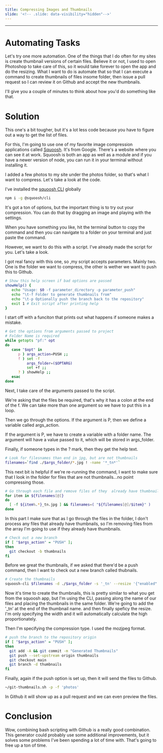 ```yaml
---
title: Compressing Images and Thumbnails
slide: '<!-- .slide: data-visibility="hidden"-->'
---
```


<!-- .slide: data-state="layout-title" class="bg-dark"-->

---

# Automating Tasks

Let's try one more automation. One of the things that I do often for my sites is create thumbnail versions of certain files. Believe it or not, I used to open Photoshop to take care of this, so it would take forever to open the app and do the resizing. What I want to do is automate that so that I can execute a command to create thumbnails of files insome folder, then issue a pull request so I can review it on Github and accept the new thumbnails.

I'll give you a couple of minutes to think about how you'd do something like that.

# Solution

This one's a bit tougher, but it's a lot less code because you have to figure out a way to get the list of files.

For this, I'm going to use one of my favorite image compression applications called [Squoosh](https://squoosh.app/). It's from Google. There's a website where you can see it at work. Squoosh is both an app as well as a module and if you have a newer version of node, you can run it in your terminal without installing it.

I added a few photos to my site under the photos folder, so that's what I want to compress. Let's take a look at the code.

I've installed the [squoosh CLI](https://github.com/GoogleChromeLabs/squoosh/tree/dev/cli) globally

```bash
npm i -g @squoosh/cli
```

It's got a ton of options, but the important thing is to try out your compression. You can do that by dragging an image and playing with the settings.

When you have something you like, hit the terminal button to copy the command and then you can navigate to a folder on your terminal and just paste the command.

However, we want to do this with a script. I've already made the script for you. Let's take a look.

I got real fancy with this one, so ,my script accepts parameters. Mainly two. One is the folder we want to compress, the other is wether we want to push this to Github.

```bash
# Show this help screen if bad options are passed
showHelp() {
   echo "Usage: $0 -f parameter_directory -p parameter_push"
   echo "\t-f Folder to generate thumbnails from"
   echo "\t-p Optionally push the branch back to the repository"
   exit 1 # Exit script after printing help
}
```

I start off with a funciton that prints out what happens if someone makes a mistake.

```bash
# Get the options from arguments passed to project
# Folder Name is required
while getopts "pf:" opt
do
   case "$opt" in
      p ) args_action=PUSH ;;
      f ) set -f
          args_folder=($OPTARG)
          set +f ;;
      ? ) showHelp ;;
   esac
done
```

Next, I take care of the arguments passed to the script.

We're asking that the files be required, that's why it has a colon at the end of the f. We can take more than one argument so we have to put this in a loop.

Then we go through the options. If the argument is P, then we define a variable called args_action.

If the argument is P, we have to create a variable with a folder name. The argument will have a value passed to it, which will be stored in args_folder.

Finally, if someone types in the ? mark, then they get the help text.

```bash
# Look for filesnames than end in jpg, but are not thumbnails
filenames=`find ./$args_folder/*.jpg ! -name '*_tn*'`
```

This next bit is helpful if we're re-running the command, I want to make sure that I look in the folder for files that are not thumbnails...no point compressing those.

```bash
# Go through each file and remove files of they  already have thumbnails
for item in ${filenames[@]}
do
  [ -f ${item%.*}_tn.jpg ] && filenames=( "${filenames[@]/$item}" )
done
```

In this part I make sure that as I go through the files in the folder, I don't process any files that already have thumbnails, so I'm removing files from the array I'm going to use if they already have thumbnails.

```bash
# Check out a new branch
if [ "$args_action" = "PUSH" ];
then
  git checkout -b thumbnails
fi
```

Before we great the thumbnails, if we asked that there'd be a push command, then I want to check out a new branch called thubnails.

```bash
# Create the thumbnails
squoosh-cli $filenames -d ./$args_folder -s '_tn' --resize '{"enabled":true,"width":500,"method":"lanczos3","fitMethod":"contain","premultiply":true,"linearRGB":true}' --mozjpeg '{"quality":75,"baseline":false,"arithmetic":false,"progressive":true,"optimize_coding":true,"smoothing":0,"color_space":3,"quant_table":3,"trellis_multipass":false,"trellis_opt_zero":false,"trellis_opt_table":false,"trellis_loops":1,"auto_subsample":true,"chroma_subsample":2,"separate_chroma_quality":false,"chroma_quality":75}'
```

Now it's time to create the thumbnails, this is pretty similar to what you get from the squoosh app, but I'm using the CLI, passing along the name of our files and placing the thumbnails in the same folder. We're going to add the '\_tn' at the end of the thumbnail name. and then finally speficy the resize. I'm only specifying the width and it will automatically calculate the high proportionately.

Then I'm specifying the compression type. I used the mozjpeg format.

```bash
# push the branch to the repository origin
if [ "$args_action" = "PUSH" ];
then
  git add -A && git commit -m "Generated Thumbnails"
  git push --set-upstream origin thumbnails
  git checkout main
  git branch -d thumbnails
fi
```

Finally, again if the push option is set up, then it will send the files to Github.

```bash
~/git-thumbnails.sh -p -f 'photos'
```

In Github it will show up as a pull request and we can even preview the files.

# Conclusion

Wow, combining bash scripting with Github is a really good combination. This generator could probably use some additional improvements, but it solves some problems I've been spending a lot of time with. That's going to free up a ton of time.
